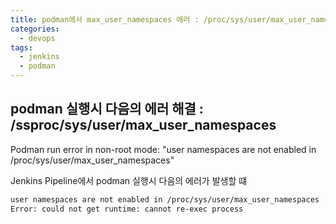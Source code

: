 ```yaml
---
title: podman에서 max_user_namespaces 에러 : /proc/sys/user/max_user_namespaces
categories:
  - devops 
tags:
  - jenkins
  - podman
---
```


## podman 실행시 다음의 에러 해결 : /ssproc/sys/user/max_user_namespaces


Podman run error in non-root mode: "user namespaces are not enabled in /proc/sys/user/max_user_namespaces"

Jenkins Pipeline에서 podman 실행시 다음의 에러가 발생할 떄
```bash
user namespaces are not enabled in /proc/sys/user/max_user_namespaces
Error: could not get runtime: cannot re-exec process
```